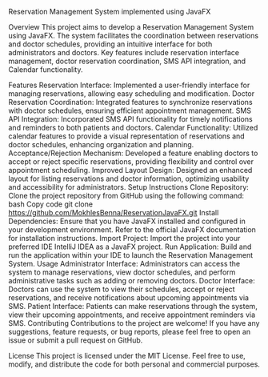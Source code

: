 
Reservation Management System implemented using JavaFX

Overview
This project aims to develop a Reservation Management System using JavaFX. The system facilitates the coordination between reservations and doctor schedules, providing an intuitive interface for both administrators and doctors. Key features include reservation interface management, doctor reservation coordination, SMS API integration, and Calendar functionality.

Features
Reservation Interface: Implemented a user-friendly interface for managing reservations, allowing easy scheduling and modification.
Doctor Reservation Coordination: Integrated features to synchronize reservations with doctor schedules, ensuring efficient appointment management.
SMS API Integration: Incorporated SMS API functionality for timely notifications and reminders to both patients and doctors.
Calendar Functionality: Utilized calendar features to provide a visual representation of reservations and doctor schedules, enhancing organization and planning.
Acceptance/Rejection Mechanism: Developed a feature enabling doctors to accept or reject specific reservations, providing flexibility and control over appointment scheduling.
Improved Layout Design: Designed an enhanced layout for listing reservations and doctor information, optimizing usability and accessibility for administrators.
Setup Instructions
Clone Repository: Clone the project repository from GitHub using the following command:
bash
Copy code
git clone  https://github.com/MokhlesBenna/ReservationJavaFX.git
Install Dependencies: Ensure that you have JavaFX installed and configured in your development environment. Refer to the official JavaFX documentation for installation instructions.
Import Project: Import the project into your preferred IDE IntelliJ IDEA as a JavaFX project.
Run Application: Build and run the application within your IDE to launch the Reservation Management System.
Usage
Administrator Interface: Administrators can access the system to manage reservations, view doctor schedules, and perform administrative tasks such as adding or removing doctors.
Doctor Interface: Doctors can use the system to view their schedules, accept or reject reservations, and receive notifications about upcoming appointments via SMS.
Patient Interface: Patients can make reservations through the system, view their upcoming appointments, and receive appointment reminders via SMS.
Contributing
Contributions to the project are welcome! If you have any suggestions, feature requests, or bug reports, please feel free to open an issue or submit a pull request on GitHub.

License
This project is licensed under the MIT License. Feel free to use, modify, and distribute the code for both personal and commercial purposes.
